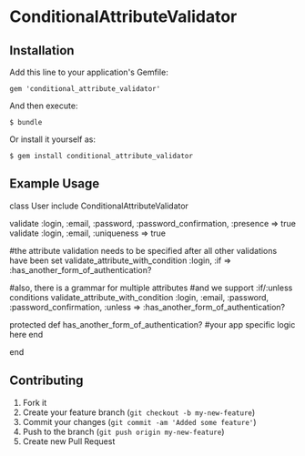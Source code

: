 # ConditionalAttributeValidator

## Installation

Add this line to your application's Gemfile:

    gem 'conditional_attribute_validator'

And then execute:

    $ bundle

Or install it yourself as:

    $ gem install conditional_attribute_validator

## Example Usage

class User
  include ConditionalAttributeValidator
  
  validate :login, :email, :password, :password_confirmation, :presence => true
  validate :login, :email, :uniqueness => true
  
  #the attribute validation needs to be specified after all other validations have been set
  validate_attribute_with_condition :login, :if => :has_another_form_of_authentication?

  #also, there is a grammar for multiple attributes
  #and we support :if/:unless conditions
  validate_attribute_with_condition :login, :email, :password, :password_confirmation, :unless => :has_another_form_of_authentication?
  
  protected
  def has_another_form_of_authentication?
    #your app specific logic here
  end
  
end

## Contributing

1. Fork it
2. Create your feature branch (`git checkout -b my-new-feature`)
3. Commit your changes (`git commit -am 'Added some feature'`)
4. Push to the branch (`git push origin my-new-feature`)
5. Create new Pull Request
